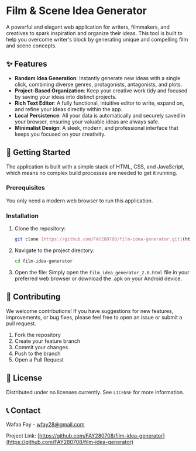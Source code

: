 # Film & Scene Idea Generator

A powerful and elegant web application for writers, filmmakers, and creatives to spark inspiration and organize their ideas. This tool is built to help you overcome writer's block by generating unique and compelling film and scene concepts.

## ✨ Features

-   **Random Idea Generation**: Instantly generate new ideas with a single click, combining diverse genres, protagonists, antagonists, and plots.
-   **Project-Based Organization**: Keep your creative work tidy and focused by saving your ideas into distinct projects.
-   **Rich Text Editor**: A fully functional, intuitive editor to write, expand on, and refine your ideas directly within the app.
-   **Local Persistence**: All your data is automatically and securely saved in your browser, ensuring your valuable ideas are always safe.
-   **Minimalist Design**: A sleek, modern, and professional interface that keeps you focused on your creativity.

## 🚀 Getting Started

The application is built with a simple stack of HTML, CSS, and JavaScript, which means no complex build processes are needed to get it running.

### Prerequisites

You only need a modern web browser to run this application.

### Installation

1.  Clone the repository:
    ```sh
    git clone [https://github.com/FAY280708/film-idea-generator.git](https://github.com/FAY280708/film-idea-generator.git)
    ```
2.  Navigate to the project directory:
    ```sh
    cd film-idea-generator
    ```
3.  Open the file:
    Simply open the `film_idea_generator_2.0.html` file in your preferred web browser or download the .apk on your Android device.

## 🤝 Contributing

We welcome contributions! If you have suggestions for new features, improvements, or bug fixes, please feel free to open an issue or submit a pull request.

1.  Fork the repository
2.  Create your feature branch
3.  Commit your changes
4.  Push to the branch
5.  Open a Pull Request

## 📄 License

Distributed under no licenses currently. See `LICENSE` for more information.

## 📞 Contact

Wafaa Fay - wfay28@gmail.com

Project Link: [https://github.com/FAY280708/film-idea-generator](https://github.com/FAY280708/film-idea-generator)
